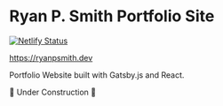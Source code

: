 # Ryan P. Smith Portfolio Site

[![Netlify Status](https://api.netlify.com/api/v1/badges/029a396f-7a91-461b-9153-73fd02f045f6/deploy-status)](https://app.netlify.com/sites/ryan-peter-smith/deploys)

https://ryanpsmith.dev

Portfolio Website built with Gatsby.js and React.

🚧 Under Construction 🚧
